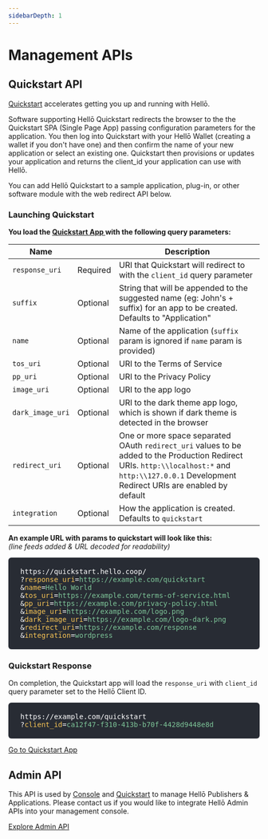 ```yaml
---
sidebarDepth: 1
---
```


# Management APIs

## Quickstart API

[Quickstart](https://quickstart.hello.coop) accelerates getting you up and running with Hellō. 

Software supporting Hellō Quickstart redirects the browser to the the Quickstart SPA (Single Page App) passing configuration parameters for the application. You then log into Quickstart with your Hellō Wallet (creating a wallet if you don't have one) and then confirm the name of your new application or select an existing one. Quickstart then provisions or updates your application and returns the client_id your application can use with Hellō.

You can add Hellō Quickstart to a sample application, plug-in, or other software module with the web redirect API below.

### Launching Quickstart 

**You  load the [Quickstart App ](https://quickstart.hello.coop/) with the following query parameters:**

|Name||Description|
|---|---|---|
|`response_uri`|Required|URI that Quickstart will redirect to with the `client_id` query parameter|
|`suffix`|Optional|String that will be appended to the suggested name (eg: John's + suffix) for an app to be created. Defaults to "Application"|
|`name`|Optional|Name of the application (`suffix` param is ignored if `name` param is provided)|
|`tos_uri`|Optional|URI to the Terms of Service|
|`pp_uri`|Optional|URI to the Privacy Policy|
|`image_uri`|Optional|URI to the app logo|
|`dark_image_uri`|Optional|URI to the dark theme app logo, which is shown if dark theme is detected in the browser|
|`redirect_uri`|Optional|One or more space separated OAuth `redirect_uri` values to be added to the Production Redirect URIs. `http:\\localhost:*` and `http:\\127.0.0.1` Development Redirect URIs are enabled by default|
|`integration`|Optional|How the application is created. Defaults to `quickstart`|

**An example URL with params to quickstart will look like this:**<br/>
*(line feeds added & URL decoded for readability)*

<p style="background: #282c34; color: white; word-break: break-all; border-radius: 6px; padding:  1.25rem 1.5rem; font-weight: 500; font-family: Consolas, Monaco, 'Andale Mono', 'Ubuntu Mono', monospace;">
  https://quickstart.hello.coop/<br>
  ?<span style="color: #f8c555">response_uri</span>=<span style="color: #7ec699;">https://example.com/quickstart</span><br>
  &<span style="color: #f8c555;">name</span>=<span style="color: #7ec699;">Hello World</span><br>
  &<span style="color: #f8c555;">tos_uri</span>=<span style="color: #7ec699;">https://example.com/terms-of-service.html</span><br>
  &<span style="color: #f8c555;">pp_uri</span>=<span style="color: #7ec699;">https://example.com/privacy-policy.html</span><br>
  &<span style="color: #f8c555;">image_uri</span>=<span style="color: #7ec699;">https://example.com/logo.png</span><br>
  &<span style="color: #f8c555;">dark_image_uri</span>=<span style="color: #7ec699;">https://example.com/logo-dark.png</span><br>
  &<span style="color: #f8c555;">redirect_uri</span>=<span style="color: #7ec699;">https://example.com/response</span><br>
  &<span style="color: #f8c555;">integration</span>=<span style="color: #7ec699;">wordpress</span>
</p>

### Quickstart Response

On completion, the Quickstart app will load the `response_uri` with `client_id` query parameter set to the Hellō Client ID. 

<p style="background: #282c34; color: white; word-break: break-all; border-radius: 6px; padding:  1.25rem 1.5rem; font-weight: 500; font-family: Consolas, Monaco, 'Andale Mono', 'Ubuntu Mono', monospace;">
  https://example.com/quickstart<br>
  ?<span style="color: #f8c555">client_id</span>=<span style="color: #7ec699;">ca12f47-f310-413b-b70f-4428d9448e8d</span>
</p>

[Go to Quickstart App ](https://quickstart.hello.coop/)

## Admin API

This API is used by [Console](https://console.hello.coop) and [Quickstart](https://quickstart.hello.coop) to manage Hellō Publishers & Applications. Please contact us if you would like to integrate Hellō Admin APIs into your management console.

[Explore Admin API ](https://admin.hello-sandbox.net/documentation/explorer/)